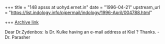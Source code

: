 +++
title = "148 apsss at uohyd.ernet.in"
date = "1996-04-21"
upstream_url = "https://list.indology.info/pipermail/indology/1996-April/004788.html"

+++
[Archive link](https://list.indology.info/pipermail/indology/1996-April/004788.html)

Dear Dr.Zydenbos:
Is Dr. Kulke having an e-mail address at Kiel ?
Thanks.
-Dr. Parasher




